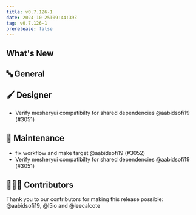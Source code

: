 ```yaml
---
title: v0.7.126-1
date: 2024-10-25T09:44:39Z
tag: v0.7.126-1
prerelease: false
---
```


## What's New
## 🔤 General
## 🖌️ Designer

- Verify mesheryui compatibilty for shared dependencies @aabidsofi19 (#3051)

## 🧰 Maintenance

- fix workflow and make target @aabidsofi19 (#3052)
- Verify mesheryui compatibilty for shared dependencies @aabidsofi19 (#3051)

## 👨🏽‍💻 Contributors

Thank you to our contributors for making this release possible:
@aabidsofi19, @l5io and @leecalcote
